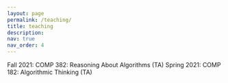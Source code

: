 ```yaml
---
layout: page
permalink: /teaching/
title: teaching
description:
nav: true
nav_order: 4
---
```

Fall 2021:
COMP 382: Reasoning About Algorithms (TA)
Spring 2021:
COMP 182: Algorithmic Thinking (TA)
